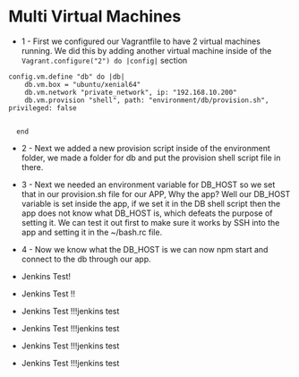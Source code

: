 # Multi Virtual Machines

- 1 - First we configured our Vagrantfile to have 2 virtual machines running. We did this by adding another virtual machine inside of the `Vagrant.configure("2") do |config|` section
```Vagrantfile
config.vm.define "db" do |db|
    db.vm.box = "ubuntu/xenial64"
    db.vm.network "private_network", ip: "192.168.10.200"
    db.vm.provision "shell", path: "environment/db/provision.sh", privileged: false


  end
``` 

- 2 - Next we added a new provision script inside of the environment folder, we made a folder for db and put the provision shell script file in there.

- 3 - Next we needed an environment variable for DB_HOST so we set that in our provision.sh file for our APP, Why the app? Well our DB_HOST variable is set inside the app, if we set it in the DB shell script then the app does not know what DB_HOST is, which defeats the purpose of setting it. We can test it out first to make sure it works by SSH into the app and setting it in the ~/bash.rc file.

- 4 - Now we know what the DB_HOST is we can now npm start and connect to the db through our app.


- Jenkins Test!
- Jenkins Test !!
- Jenkins Test !!!jenkins test
- Jenkins Test !!!jenkins test
- Jenkins Test !!!jenkins test
- Jenkins Test !!!jenkins test

